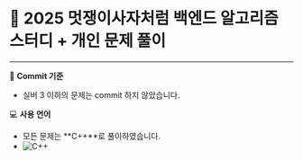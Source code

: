 # 🦁 2025 멋쟁이사자처럼 백엔드 알고리즘 스터디 + 개인 문제 풀이

---

📌 **Commit 기준**
- 실버 3 이하의 문제는 commit 하지 않았습니다.

💻 **사용 언어**
- 모든 문제는 **C++**로 풀이하였습니다.
- ![C++](https://img.shields.io/badge/C++-00599C?style=flat-square&logo=C%2B%2B&logoColor=white)
